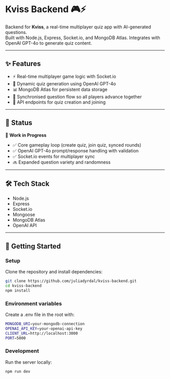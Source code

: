 # Kviss Backend 🎮⚡

Backend for **Kviss**, a real-time multiplayer quiz app with AI-generated questions.  
Built with Node.js, Express, Socket.io, and MongoDB Atlas. Integrates with OpenAI GPT-4o to generate quiz content.  

---

## ✨ Features
- ⚡ Real-time multiplayer game logic with Socket.io 
- 🤖 Dynamic quiz generation using OpenAI GPT-4o
- 📊 MongoDB Atlas for persistent data storage  
- 🔄 Synchronised question flow so all players advance together  
- 🧪 API endpoints for quiz creation and joining 

---

## 📡 Status
🚧 **Work in Progress**  
- ✅ Core gameplay loop (create quiz, join quiz, synced rounds)  
- ✅ OpenAI GPT-4o prompt/response handling with validation  
- ✅ Socket.io events for multiplayer sync
- 🔜 Expanded question variety and randomness  

---

## 🛠️ Tech Stack
- Node.js
- Express
- Socket.io
- Mongoose
- MongoDB Atlas 
- OpenAI API

---


## 🚀 Getting Started

### Setup
Clone the repository and install dependencies:

```bash
git clone https://github.com/juliadyrdal/kviss-backend.git
cd kviss-backend
npm install
```

### Environment variables
Create a .env file in the root with:
```bash
MONGODB_URI=your-mongodb-connection
OPENAI_API_KEY=your-openai-api-key
CLIENT_URL=http://localhost:3000
PORT=5000
```

### Development
Run the server locally:
```bash
npm run dev
```
